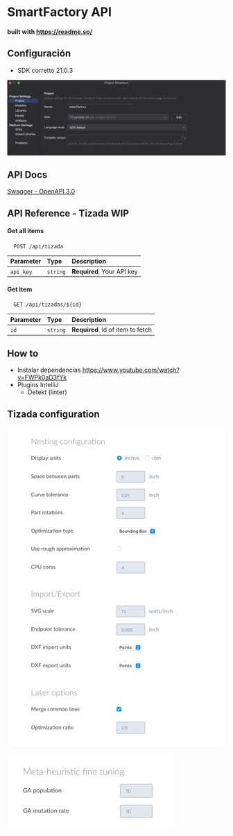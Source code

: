 # SmartFactory API
#### built with https://readme.so/
## Configuración

- SDK corretto 21.0.3

![img.png](readme1.png)

## API Docs
[Swagger - OpenAPI 3.0](http://localhost:8080/swagger-ui/index.html)

## API Reference - Tizada WIP

#### Get all items

```http
  POST /api/tizada
```

| Parameter | Type     | Description                |
| :-------- | :------- | :------------------------- |
| `api_key` | `string` | **Required**. Your API key |

#### Get item

```http
  GET /api/tizadas/${id}
```

| Parameter | Type     | Description                       |
| :-------- | :------- | :-------------------------------- |
| `id`      | `string` | **Required**. Id of item to fetch |

## How to

- Instalar dependencias https://www.youtube.com/watch?v=FWPk0aD3fYk
- Plugins IntelliJ
  - Detekt (linter)
## Tizada configuration
![img.png](src/main/kotlin/com/example/smartfactory/docs/img.png)

![img_1.png](src/main/kotlin/com/example/smartfactory/docs/img_1.png)
